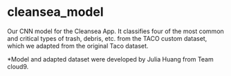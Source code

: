 # cleansea_model

Our CNN model for the Cleansea App. It classifies four of the most common and critical types of trash, debris, etc. from the TACO custom dataset, which we adapted from the original Taco dataset.<br>

*Model and adapted dataset were developed by Julia Huang from Team cloud9.
